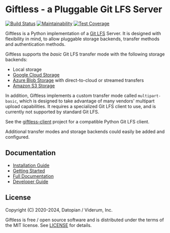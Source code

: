 Giftless - a Pluggable Git LFS Server
=====================================

[![Build Status](https://travis-ci.org/datopian/giftless.svg?branch=master)](https://travis-ci.org/datopian/giftless)
[![Maintainability](https://api.codeclimate.com/v1/badges/58f05c5b5842c8bbbdbb/maintainability)](https://codeclimate.com/github/datopian/giftless/maintainability)
[![Test Coverage](https://api.codeclimate.com/v1/badges/58f05c5b5842c8bbbdbb/test_coverage)](https://codeclimate.com/github/datopian/giftless/test_coverage)

Giftless is a Python implementation of a [Git LFS][1] Server. It is designed
with flexibility in mind, to allow pluggable storage backends, transfer
methods and authentication methods.

Giftless supports the *basic* Git LFS transfer mode with the following
storage backends:

* Local storage
* [Google Cloud Storage](https://cloud.google.com/storage)
* [Azure Blob Storage](https://azure.microsoft.com/en-us/services/storage/blobs/)
  with direct-to-cloud or streamed transfers
* [Amazon S3 Storage](https://aws.amazon.com/s3/)

In addition, Giftless implements a custom transfer mode called `multipart-basic`,
which is designed to take advantage of many vendors' multipart upload
capabilities. It requires a specialized Git LFS client to use, and is currently
not supported by standard Git LFS.

See the [giftless-client](https://github.com/datopian/giftless-client) project
for a compatible Python Git LFS client.

Additional transfer modes and storage backends could easily be added and
configured.

[1]: https://git-lfs.github.com/

Documentation
-------------
* [Installation Guide](https://giftless.datopian.com/en/latest/installation.html)
* [Getting Started](https://giftless.datopian.com/en/latest/quickstart.html)
* [Full Documentation](https://giftless.datopian.com/en/latest/)
* [Developer Guide](https://giftless.datopian.com/en/latest/development.html)

License
-------
Copyright (C) 2020-2024, Datopian / Viderum, Inc.

Giftless is free / open source software and is distributed under the terms of
the MIT license. See [LICENSE](LICENSE) for details.
